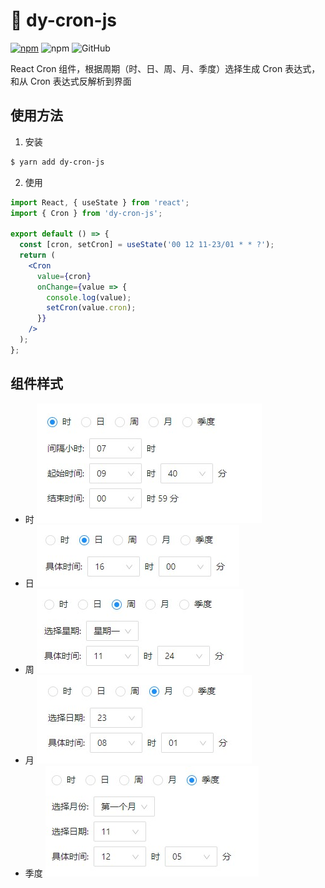# 🌟 dy-cron-js

<a href="https://www.npmjs.com/package/dy-cron-js"><img alt="npm" src="https://img.shields.io/npm/v/dy-cron-js"></a>
![npm](https://img.shields.io/npm/dw/dy-cron-js)
![GitHub](https://img.shields.io/github/license/zengande/dy-cron-js)

React Cron 组件，根据周期（时、日、周、月、季度）选择生成 Cron 表达式，和从 Cron 表达式反解析到界面

## 使用方法

1. 安装

```bash
$ yarn add dy-cron-js
```

2. 使用

```jsx
import React, { useState } from 'react';
import { Cron } from 'dy-cron-js';

export default () => {
  const [cron, setCron] = useState('00 12 11-23/01 * * ?');
  return (
    <Cron
      value={cron}
      onChange={value => {
        console.log(value);
        setCron(value.cron);
      }}
    />
  );
};
```

## 组件样式

- 时
  ![时](./images/h.jpg)
- 日
  ![日](./images/d.jpg)
- 周
  ![周](./images/w.jpg)
- 月
  ![月](./images/m.jpg)
- 季度
  ![季度](./images/q.jpg)
